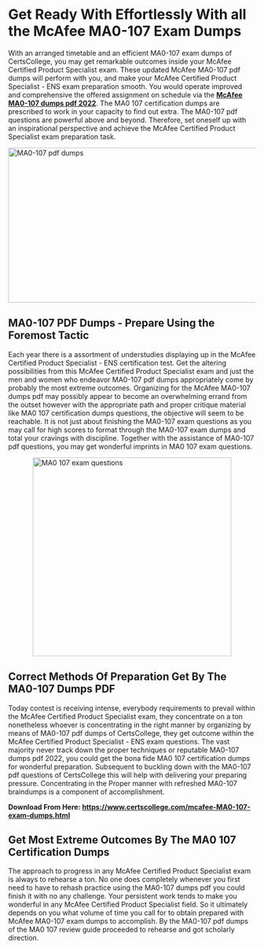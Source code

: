 <h1><strong>Get Ready With Effortlessly With all the McAfee MA0-107 Exam Dumps&nbsp;</strong></h1>
<p><span style="font-weight: 400;">With an arranged timetable and an efficient  MA0-107 exam dumps of CertsCollege, you may get remarkable outcomes inside your McAfee Certified Product Specialist exam. These updated McAfee MA0-107 pdf dumps will perform with you, and make your McAfee Certified Product Specialist - ENS exam preparation smooth. You would operate improved and comprehensive the offered assignment on schedule via the <strong><a href="https://www.certscollege.com/mcafee-MA0-107-exam-dumps.html">McAfee MA0-107 dumps pdf 2022</a></strong>. The MA0 107 certification dumps are prescribed to work in your capacity to find out extra. The  MA0-107 pdf questions are powerful above and beyond. Therefore, set oneself up with an inspirational perspective and achieve the McAfee Certified Product Specialist exam preparation task.&nbsp;</span></p>
<p><span style="font-weight: 400;"><img style="display: block; margin-left: auto; margin-right: auto;" src="https://i.ibb.co/CPDK3ps/Yellow-and-Blue-Initiative-Blog-Banner.png" alt="MA0-107 pdf dumps" width="559" height="315" /></span></p>
<h2><strong>MA0-107 PDF Dumps - Prepare Using the Foremost Tactic</strong></h2>
<p><span style="font-weight: 400;">Each year there is a assortment of understudies displaying up in the McAfee Certified Product Specialist - ENS certification test. Get the altering possibilities from this McAfee Certified Product Specialist exam and just the men and women who endeavor MA0-107 pdf dumps appropriately come by probably the most extreme outcomes. Organizing for the McAfee MA0-107 dumps pdf may possibly appear to become an overwhelming errand from the outset however with the appropriate path and proper critique material like MA0 107 certification dumps questions, the objective will seem to be reachable. It is not just about finishing the MA0-107 exam questions as you may call for high scores to format through the MA0-107 exam dumps and total your cravings with discipline. Together with the assistance of MA0-107 pdf questions, you may get wonderful imprints in MA0 107 exam questions.</span></p>
<p><span style="font-weight: 400;"><a href="https://tinyurl.com/y7aekep6"><img style="display: block; margin-left: auto; margin-right: auto;" src="https://i.ibb.co/9tMrhdY/Teacher-Appreciation-Invitation.png" alt="MA0 107 exam questions " width="404" height="404" /></a></span></p>
<h2><strong>Correct Methods Of Preparation Get By The MA0-107 Dumps PDF</strong></h2>
<p><span style="font-weight: 400;">Today contest is receiving intense, everybody requirements to prevail within the McAfee Certified Product Specialist exam, they concentrate on a ton nonetheless whoever is concentrating in the right manner by organizing by means of MA0-107 pdf dumps of CertsCollege, they get outcome within the McAfee Certified Product Specialist - ENS exam questions. The vast majority never track down the proper techniques or reputable MA0-107 dumps pdf 2022, you could get the bona fide MA0 107 certification dumps for wonderful preparation. Subsequent to buckling down with the  MA0-107 pdf questions of CertsCollege this will help with delivering your preparing pressure. Concentrating in the Proper manner with refreshed MA0-107 braindumps is a component of accomplishment.</span></p>
<p><span style="font-weight: 400;"><strong>Download From Here: <a href="https://www.certscollege.com/mcafee-MA0-107-exam-dumps.html">https://www.certscollege.com/mcafee-MA0-107-exam-dumps.html</a></strong></span></p>
<h2><strong>Get Most Extreme Outcomes By The MA0 107 Certification Dumps</strong></h2>
<p><span style="font-weight: 400;">The approach to progress in any McAfee Certified Product Specialist exam is always to rehearse a ton. No one does completely whenever you first need to have to rehash practice using the MA0-107 dumps pdf you could finish it with no any challenge. Your persistent work tends to make you wonderful in any McAfee Certified Product Specialist field. So it ultimately depends on you what volume of time you call for to obtain prepared with McAfee MA0-107 exam dumps to accomplish. By the MA0-107 pdf dumps of the MA0 107 review guide proceeded to rehearse and got scholarly direction.</span></p>
